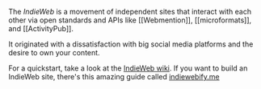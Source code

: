The _IndieWeb_ is a movement of independent sites that interact with each other via open standards and APIs like [[Webmention]], [[microformats]], and [[ActivityPub]].

It originated with a dissatisfaction with big social media platforms and the desire to own your content.

For a quickstart, take a look at the [IndieWeb wiki](https://indieweb.org). If you want to build an IndieWeb site, there's this amazing guide called [indiewebify.me](https://indiewebify.me)
